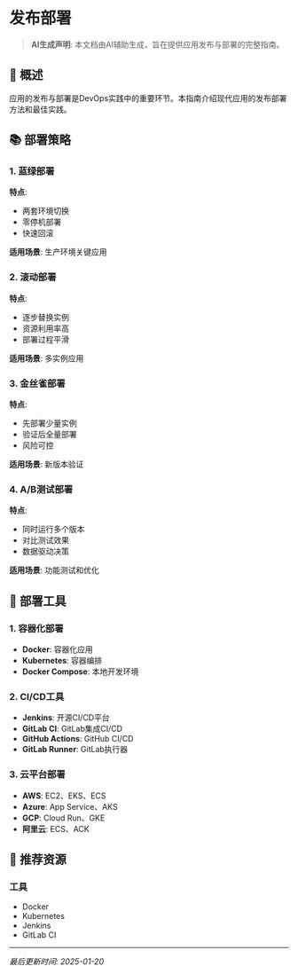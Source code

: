 # 发布部署

> **AI生成声明**: 本文档由AI辅助生成，旨在提供应用发布与部署的完整指南。

## 🎯 概述

应用的发布与部署是DevOps实践中的重要环节。本指南介绍现代应用的发布部署方法和最佳实践。

## 📚 部署策略

### 1. 蓝绿部署

**特点**:
- 两套环境切换
- 零停机部署
- 快速回滚

**适用场景**: 生产环境关键应用

### 2. 滚动部署

**特点**:
- 逐步替换实例
- 资源利用率高
- 部署过程平滑

**适用场景**: 多实例应用

### 3. 金丝雀部署

**特点**:
- 先部署少量实例
- 验证后全量部署
- 风险可控

**适用场景**: 新版本验证

### 4. A/B测试部署

**特点**:
- 同时运行多个版本
- 对比测试效果
- 数据驱动决策

**适用场景**: 功能测试和优化

## 🔧 部署工具

### 1. 容器化部署

- **Docker**: 容器化应用
- **Kubernetes**: 容器编排
- **Docker Compose**: 本地开发环境

### 2. CI/CD工具

- **Jenkins**: 开源CI/CD平台
- **GitLab CI**: GitLab集成CI/CD
- **GitHub Actions**: GitHub CI/CD
- **GitLab Runner**: GitLab执行器

### 3. 云平台部署

- **AWS**: EC2、EKS、ECS
- **Azure**: App Service、AKS
- **GCP**: Cloud Run、GKE
- **阿里云**: ECS、ACK

## 📖 推荐资源

### 工具

- Docker
- Kubernetes
- Jenkins
- GitLab CI

---

*最后更新时间: 2025-01-20*

